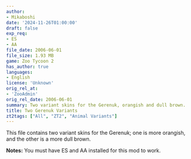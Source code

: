 ```yaml
---
author:
- Mikaboshi
date: '2024-11-26T01:00:00'
draft: false
exp_req:
- ES
- AA
file_date: 2006-06-01
file_size: 1.93 MB
game: Zoo Tycoon 2
has_author: true
languages:
- English
license: 'Unknown'
orig_rel_at:
- 'ZooAdmin'
orig_rel_date: 2006-06-01
summary: Two variant skins for the Gerenuk, orangish and dull brown.
title: Two Gerenuk Variants
zt2tags: ["All", "ZT2", "Animal Variants"]
---
```

This file contains two variant skins for the Gerenuk; one is more orangish, and the other is a more dull brown.  

**Notes:** You must have ES and AA installed for this mod to work.
